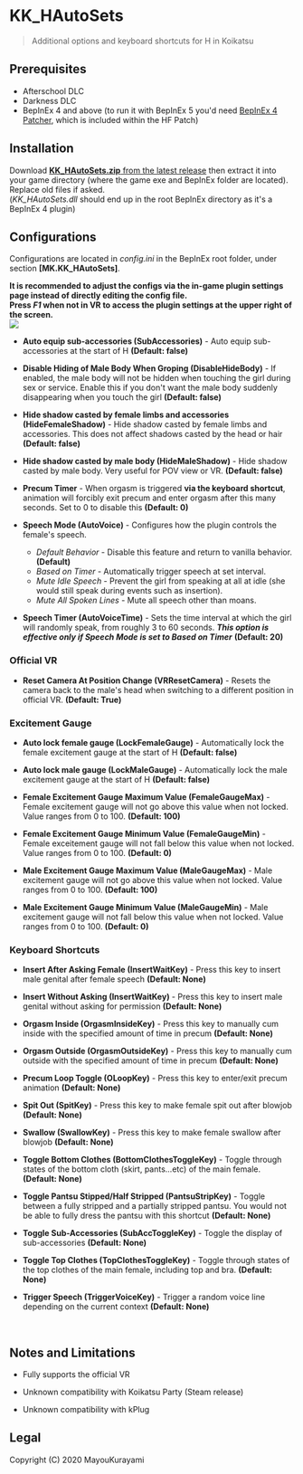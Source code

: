 # KK_HAutoSets
> Additional options and keyboard shortcuts for H in Koikatsu   


## Prerequisites  
- Afterschool DLC  
- Darkness DLC  
- BepInEx 4 and above (to run it with BepInEx 5 you'd need [BepInEx 4 Patcher](https://github.com/BepInEx/BepInEx.BepInEx4Upgrader), which is included within the HF Patch)



## Installation  
Download [**KK_HAutoSets.zip** from the latest release](https://github.com/MayouKurayami/KK_HAutoSets/releases) then extract it into your game directory (where the game exe and BepInEx folder are located). Replace old files if asked. <br>
(*KK_HAutoSets.dll* should end up in the root BepInEx directory as it's a BepInEx 4 plugin)

## Configurations
Configurations are located in *config.ini* in the BepInEx root folder, under section **[MK.KK_HAutoSets]**.  

**It is recommended to adjust the configs via the in-game plugin settings page instead of directly editing the config file.  
Press *F1* when not in VR to access the plugin settings at the upper right of the screen.**  
![](https://github.com/MayouKurayami/KK_HAutoSets/blob/master/images/HautoSets_settings.png)  


- **Auto equip sub-accessories (SubAccessories)** - Auto equip sub-accessories at the start of H **(Default: false)**  

- **Disable Hiding of Male Body When Groping (DisableHideBody)** - If enabled, the male body will not be hidden when touching the girl during sex or service. Enable this if you don't want the male body suddenly disappearing when you touch the girl **(Default: false)**  

- **Hide shadow casted by female limbs and accessories (HideFemaleShadow)** - Hide shadow casted by female limbs and accessories. This does not affect shadows casted by the head or hair **(Default: false)**  

- **Hide shadow casted by male body (HideMaleShadow)** - Hide shadow casted by male body. Very useful for POV view or VR. **(Default: false)**  

- **Precum Timer** - When orgasm is triggered **via the keyboard shortcut**, animation will forcibly exit precum and enter orgasm after this many seconds. Set to 0 to disable this **(Default: 0)**  

- **Speech Mode (AutoVoice)** - Configures how the plugin controls the female's speech.
  - *Default Behavior* - Disable this feature and return to vanilla behavior. **(Default)**
  - *Based on Timer* - Automatically trigger speech at set interval.
  - *Mute Idle Speech* - Prevent the girl from speaking at all at idle (she would still speak during events such as insertion).
  - *Mute All Spoken Lines* - Mute all speech other than moans.  


- **Speech Timer (AutoVoiceTime)** - Sets the time interval at which the girl will randomly speak, from roughly 3 to 60 seconds. ***This option is effective only if Speech Mode is set to Based on Timer*** **(Default: 20)**

### Official VR  

- **Reset Camera At Position Change (VRResetCamera)** - Resets the camera back to the male's head when switching to a different position in official VR. **(Default: True)**  


### Excitement Gauge  

- **Auto lock female gauge (LockFemaleGauge)** - Automatically lock the female excitement gauge at the start of H **(Default: false)**  

- **Auto lock male gauge (LockMaleGauge)** - Automatically lock the male excitement gauge at the start of H **(Default: false)**  

- **Female Excitement Gauge Maximum Value (FemaleGaugeMax)** - Female excitement gauge will not go above this value when not locked. Value ranges from 0 to 100. **(Default: 100)**  

- **Female Excitement Gauge Minimum Value (FemaleGaugeMin)** - Female exceitement gauge will not fall below this value when not locked. Value ranges from 0 to 100. **(Default: 0)**  

- **Male Excitement Gauge Maximum Value (MaleGaugeMax)** - Male excitement gauge will not go above this value when not locked. Value ranges from 0 to 100. **(Default: 100)**  

- **Male Excitement Gauge Minimum Value (MaleGaugeMin)** - Male excitement gauge will not fall below this value when not locked. Value ranges from 0 to 100. **(Default: 0)**  

### Keyboard Shortcuts  
- **Insert After Asking Female (InsertWaitKey)** - Press this key to insert male genital after female speech **(Default: None)**  

- **Insert Without Asking (InsertWaitKey)** - Press this key to insert male genital without asking for permission **(Default: None)**  

- **Orgasm Inside (OrgasmInsideKey)** - Press this key to manually cum inside with the specified amount of time in precum **(Default: None)**  

- **Orgasm Outside (OrgasmOutsideKey)** - Press this key to manually cum outside with the specified amount of time in precum **(Default: None)**  

- **Precum Loop Toggle (OLoopKey)** - Press this key to enter/exit precum animation **(Default: None)**  

- **Spit Out (SpitKey)** - Press this key to make female spit out after blowjob **(Default: None)**  

- **Swallow (SwallowKey)** - Press this key to make female swallow after blowjob **(Default: None)**  

- **Toggle Bottom Clothes (BottomClothesToggleKey)** - Toggle through states of the bottom cloth (skirt, pants...etc) of the main female. **(Default: None)**  

- **Toggle Pantsu Stipped/Half Stripped (PantsuStripKey)** - Toggle between a fully stripped and a partially stripped pantsu. You would not be able to fully dress the pantsu with this shortcut **(Default: None)**  

- **Toggle Sub-Accessories (SubAccToggleKey)** - Toggle the display of sub-accessories **(Default: None)**  

- **Toggle Top Clothes (TopClothesToggleKey)** - Toggle through states of the top clothes of the main female, including top and bra. **(Default: None)**  

- **Trigger Speech (TriggerVoiceKey)** - Trigger a random voice line depending on the current context **(Default: None)**  
<br>

## Notes and Limitations  
- Fully supports the official VR

- Unknown compatibility with Koikatsu Party (Steam release)  

- Unknown compatibility with kPlug


## Legal  
Copyright (C) 2020  MayouKurayami
